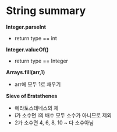 # String summary


**Integer.parseInt**
- return type == int

**Integer.valueOf()**
- return type == Integer

**Arrays.fill(arr,1)**
- arr에 모두 1로 채우기

**Sieve of Eratsthenes**
- 에라토스테네스의 체
- i가 소수면 i의 배수 모두 소수가 아니므로 제외
- 2가 소수면 4, 6, 8, 10 ~ 다 소수아님

